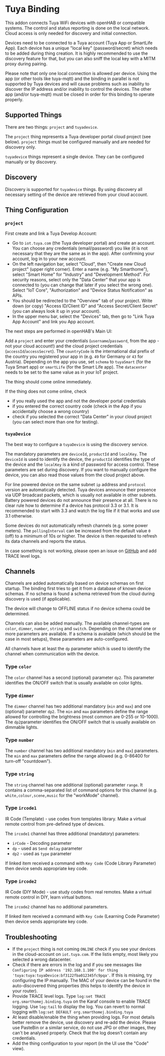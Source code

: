 # Tuya Binding

This addon connects Tuya WiFi devices with openHAB or compatible systems.
The control and status reporting is done on the local network.
Cloud access is only needed for discovery and initial connection.

Devices need to be connected to a Tuya account (Tuya App or SmartLife App).
Each device has a unique "local key" (password/secret) which needs to be added during thing creation.
It is highly recommended to use the discovery feature for that, but you can also sniff the local key with a MITM proxy during pairing.

Please note that only one local connection is allowed per device.
Using the app (or other tools like tuya-mqtt) and the binding in parallel is not supported by Tuya devices and will cause problems such as inability to discover the IP address and/or inability to control the devices.
The other app (and/or tuya-mqtt) must be closed in order for this binding to operate properly.

## Supported Things

There are two things: `project` and `tuyadevice`.

The `project` thing represents a Tuya developer portal cloud project (see below).
`project` things must be configured manually and are needed for discovery only.

`tuyadevice` things represent a single device.
They can be configured manually or by discovery.

## Discovery

Discovery is supported for `tuyadevice` things.
By using discovery all necessary setting of the device are retrieved from your cloud account.

## Thing Configuration

### `project`

First create and link a Tuya Develop Account:

- Go to `iot.tuya.com` (the Tuya developer portal) and create an account. 
You can choose any credentials (email/password) you like (it is not necessary that they are the same as in the app). 
After confirming your account, log in to your new account. 
- On the left navigation bar, select "Cloud", then "Create new Cloud project" (upper right corner).
Enter a name (e.g. "My Smarthome"), select "Smart Home" for "Industry" and "Development Method".
For security reasons, select only the "Data Center" that your app is connected to (you can change that later if you select the wrong one). 
Select "IoT Core", "Authorization" and "Device Status Notification" as APIs.
- You should be redirected to the "Overview" tab of your project. 
Write down (or copy) "Access ID/Client ID" and "Access Secret/Client Secret" (you can always look it up in your account).
- In the upper menu bar, select the "Devices" tab, then go to "Link Tuya App Account" and link you App account.


The next steps are performed in openHAB's Main UI:

Add a `project` and enter your credentials (`username`/`password`, from the app - not your cloud account!) and the cloud project credentials (`accessId`/`accessSecret`).
The `countryCode` is the international dial prefix of the country you registered your app in (e.g. `49` for Germany or `43` for Austria).
Depending on the app you use, set `schema` to `tuyaSmart` (for the Tuya Smart app) or `smartLife` (for the Smart Life app).
The `datacenter` needs to be set to the same value as in your IoT project.

The thing should come online immediately.

If the thing does not come online, check 

- if you really used the app and not the developer portal credentials
- if you entered the correct country code (check in the App if you accidentally choose a wrong country)
- check if you selected the correct "Data Center" in your cloud project (you can select more than one for testing).

### `tuyaDevice`

The best way to configure a `tuyaDevice` is using the discovery service.

The mandatory parameters are `deviceId`, `productId` and `localKey`.
The `deviceId` is used to identify the device, the `productId` identifies the type of the device and the `localKey` is a kind of password for access control.
These parameters are set during discovery.
If you want to manually configure the device, you can also read those values from the cloud project above.

For line powered device on the same subnet `ip` address and `protocol` version are automatically detected.
Tuya devices announce their presence via UDP broadcast packets, which is usually not available in other subnets.
Battery powered devices do not announce their presence at all.
There is no clear rule how to determine if a device has protocol 3.3 or 3.1.
It is recommended to start with 3.3 and watch the log file if it that works and use 3.1 otherwise.

Some devices do not automatically refresh channels (e.g. some power meters).
The `pollingInterval` can be increased from the default value `0` (off) to a minimum of 10s or higher.
The device is then requested to refresh its data channels and reports the status.

In case something is not working, please open an issue on [GitHub](https://github.com/smarthomej/addons/issues) and add TRACE level logs.

## Channels

Channels are added automatically based on device schemas on first startup.
The binding first tries to get it from a database of known device schemas.
If no schema is found a schema retrieved from the cloud during discovery is used (if applicable).

The device will change to OFFLINE status if no device schema could be determined.

Channels can also be added manually.
The available channel-types are `color`, `dimmer`, `number`, `string` and  `switch`.
Depending on the channel one or more parameters are available.
If a schema is available (which should be the case in most setups), these parameters are auto-configured.

All channels have at least the `dp` parameter which is used to identify the channel when communication with the device.

### Type `color`

The `color` channel has a second (optional) parameter `dp2`.
This parameter identifies the ON/OFF switch that is usually available on color lights.

### Type `dimmer`

The `dimmer` channel has two additional mandatory (`min` and `max`) and one (optional) parameter `dp2`.
The `min` and `max` parameters define the range allowed for controlling the brightness (most common are 0-255 or 10-1000).
The `dp2`parameter identifies the ON/OFF switch that is usually available on dimmable lights.

### Type `number`

The `number` channel has two additional mandatory (`min` and `max`) parameters.
The `min` and `max` parameters define the range allowed (e.g. 0-86400 for turn-off "countdown").

### Type `string`

The `string` channel has one additional (optional) parameter `range`.
It contains a comma-separated list of command options for this channel (e.g. `white,colour,scene,music` for the "workMode" channel).

### Type `ircode1`

IR Code (Template) - use codes from templates library. Make a virtual remote control from pre-defined type of devices.

The `ircode1` channel has three additional (mandatory) parameters:

* `irCode` - Decoding parameter
* `dp` - used as `Send delay` parameter
* `dp2` - used as `type` parameter

If linked item received a command with `Key Code` (Code Library Parameter) then device sends appropriate key code.

### Type `ircode2`

IR Code (DIY Mode) - use study codes from real remotes. Make a virtual remote control in DIY, learn virtual buttons.

The `ircode2` channel has no additional parameters.

If linked item received a command with `Key Code` (Learning Code Parameter) then device sends appropriate key code.



## Troubleshooting

- If the `project` thing is not coming `ONLINE` check if you see your devices in the cloud-account on `iot.tuya.com`. 
If the listis empty, most likely you selected a wrong datacenter. 
- Check if there are errors in the log and if you see messages like `Configuring IP address '192.168.1.100' for thing 'tuya:tuya:tuyaDevice:bf3122fba012345fc9pqa'`.
If this is missing, try configuring the IP manually.
The MAC of your device can be found in the auto-discovered thing properties (this helps to identify the device in your router).
- Provide TRACE level logs.
Type `log:set TRACE org.smarthomej.binding.tuya` on the Karaf console to enable TRACE logging.
Use `log:tail` to display the log.
You can revert to normal logging with `log:set DEFAULT org.smarthomej.binding.tuya`
- At least disable/enable the thing when providing logs.
For most details better remove the device, use discovery and re-add the device. 
Please use PasteBin or a similar service, do not use JPG or other images, they can't be analysed properly.
Check that the log doesn't contain any credentials. 
- Add the thing configuration to your report (in the UI use the "Code" view).



